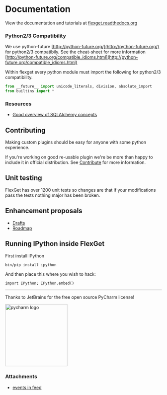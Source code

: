 # Documentation
View the documentation and tutorials at [flexget.readthedocs.org](https://flexget.readthedocs.org/en/latest/)

### Python2/3 Compatibility
We use python-future [http://python-future.org/](http://python-future.org/) for python2/3 compatibily. See the cheat-sheet for more information [http://python-future.org/compatible_idioms.html](http://python-future.org/compatible_idioms.html)

Within flexget every python module must import the following for python2/3 compatibility. 

```python
from __future__ import unicode_literals, division, absolute_import
from builtins import *
```


### Resources
 * [Good overview of SQLAlchemy concepts](http://techspot.zzzeek.org/2012/02/07/patterns-implemented-by-sqlalchemy/)

## Contributing
Making custom plugins should be easy for anyone with some python experience.

If you're working on good re-usable plugin we're be more than happy to include it in official distribution. See [Contribute](/Contribute) for more information.

## Unit testing
FlexGet has over 1200 unit tests so changes are that if your modifications pass the tests nothing major has been broken.

## Enhancement proposals
 * [Drafts](/_index/Drafts/)
 * [Roadmap](/Roadmap)

## Running IPython inside FlexGet
First install IPython

```bash
bin/pip install ipython
```

And then place this where you wish to hack:

```
import IPython; IPython.embed()
```

-------------------------
Thanks to JetBrains for the free open source PyCharm license!


<img src="https://d3nmt5vlzunoa1.cloudfront.net/pycharm/files/2015/12/PyCharm_400x400_Twitter_logo_white.png" width=200 link=https://www.jetbrains.com/pycharm/ alt="pycharm logo">  

### Attachments  

* [events in feed](/attachments/Developers/flexget_events.png)
